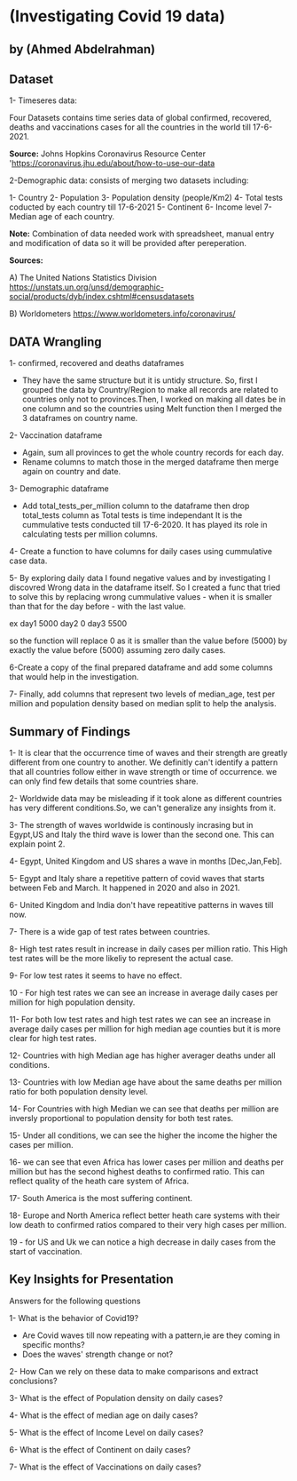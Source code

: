 # (Investigating Covid 19 data)
## by (Ahmed Abdelrahman)


## Dataset

> 

1- Timeseres data:

Four Datasets contains time series data of global confirmed, recovered, deaths and vaccinations cases for all the countries in the world till 17-6-2021.

**Source:** Johns Hopkins Coronavirus Resource Center 'https://coronavirus.jhu.edu/about/how-to-use-our-data

2-Demographic data: consists of merging two datasets including:

1- Country
2- Population
3- Population density (people/Km2)
4- Total tests coducted by each country till 17-6-2021
5- Continent
6- Income level
7- Median age of each country.

**Note:**
Combination of data needed work with spreadsheet, manual entry and modification of data so it will be provided after pereperation.
 
**Sources:** 

A) The United Nations Statistics Division https://unstats.un.org/unsd/demographic-social/products/dyb/index.cshtml#censusdatasets

B) Worldometers https://www.worldometers.info/coronavirus/


## DATA Wrangling

1- confirmed, recovered and deaths dataframes
* They have the same structure but it is untidy structure. So, first I grouped the data by Country/Region to make all
records are related to countries only not to provinces.Then, I worked on making all dates be in one column and so the countries using
Melt function  then I merged the 3 dataframes on country name.

2- Vaccination dataframe

* Again, sum all provinces to get the whole country records for each day.
* Rename columns to match those in the merged dataframe then merge again on country and date.

3- Demographic dataframe 

* Add total_tests_per_million column to the dataframe then drop total_tests column as Total tests is time independant
It is the cummulative tests conducted till 17-6-2020. It has played its role in calculating tests per million columns.

4- Create a function to have columns for daily cases using cummulative case data.

5- By exploring daily data I found negative values and by investigating I discovred Wrong data in the dataframe itself. So I created a func that tried to solve this by 
replacing wrong cummulative values - when it is smaller than that for the day before - with the last value.

ex day1  5000
   day2  0
   day3 5500

so the function will replace 0 as it is smaller than the value before (5000) by exactly the value before (5000) assuming zero daily cases.

6-Create a copy of the final prepared dataframe and add some columns that would help in the investigation.

7-  Finally, add columns that represent two levels of median_age, test per million and population density based on median split to help the analysis.


## Summary of Findings


1- It is clear that the occurrence time of waves and their strength are greatly different from one country to another. We definitly can't identify a pattern that all countries follow either in wave strength or time of occurrence. we can only find few details that some countries share.


2- Worldwide data may be misleading if it took alone as different countries has very different conditions.So, we can't generalize any insights from it.


3- The strength of waves worldwide is continously incrasing but in Egypt,US and Italy the third wave is lower than the second one. This can explain point 2.


4- Egypt, United Kingdom and US shares a wave in months [Dec,Jan,Feb].


5- Egypt and Italy share a repetitive pattern of covid waves that starts between Feb and March. It happened in 2020 and also in 2021.


6- United Kingdom and India don't have  repeatitive patterns in waves till now.


7- There is a wide gap of test rates between countries.


8- High test rates result in increase in daily cases per million ratio. This High test rates will be the more likeliy to represent the actual case.  

9- For low test rates it seems to have no effect.

10 - For high test rates we can see an increase in average daily cases per million for high population density.


11- For both low test rates and high test rates we can see an increase in average daily cases per million for high  median age counties but it is more clear for high test rates.


12- Countries with high Median age has higher averager deaths under all conditions.

13- Countries with low Median age have about the same deaths per million ratio for both population density level.


14-  For Countries with high Median we can see that deaths per million are inversly proportional to population density for both test rates.


15- Under all conditions, we can see the higher the income the higher the cases per million.


16- we can see that even Africa has lower cases per million and deaths per million but has the second highest deaths to confirmed ratio. This can reflect quality of the heath care system of Africa.

17- South America is the most suffering continent.

18- Europe and North America reflect better heath care systems with their low death to confirmed ratios compared to their very high cases per million.

19 - for US and Uk we can notice a high decrease in daily cases from the start of vaccination.


## Key Insights for Presentation

Answers for the following questions

1- What is the behavior of Covid19?

* Are Covid waves till now repeating with a pattern,ie are they coming in specific months?
* Does the waves' strength change or not?

2- How Can we rely on these data to make comparisons and extract conclusions?

3- What is the effect of Population density on daily cases?

4- What is the effect of median age on daily cases?

5- What is the effect of Income Level on daily cases?

6- What is the effect of Continent on daily cases?

7-  What is the effect of Vaccinations on daily cases?

